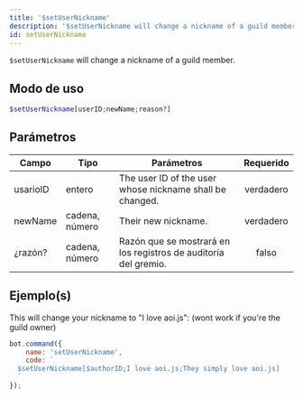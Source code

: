 ```yaml
---
title: '$setUserNickname'
description: '$setUserNickname will change a nickname of a guild member.'
id: setUserNickname
---
```


`$setUserNickname` will change a nickname of a guild member.

## Modo de uso

```php
$setUserNickname[userID;newName;reason?]
```

## Parámetros

| Campo    | Tipo           | Parámetros                                                      | Requerido |
| -------- | -------------- | --------------------------------------------------------------- |:---------:|
| usarioID | entero         | The user ID of the user whose nickname shall be changed.        | verdadero |
| newName  | cadena, número | Their new nickname.                                             | verdadero |
| ¿razón?  | cadena, número | Razón que se mostrará en los registros de auditoría del gremio. |   falso   |

## Ejemplo(s)

This will change your nickname to "I love aoi.js": (wont work if you're the guild owner)

```javascript
bot.command({
    name: 'setUserNickname',
    code: `
  $setUserNickname[$authorID;I love aoi.js;They simply love aoi.js]
  `
});
```
